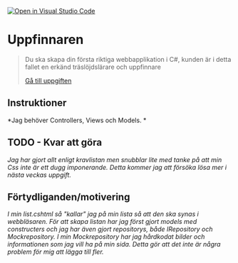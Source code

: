 [![Open in Visual Studio Code](https://classroom.github.com/assets/open-in-vscode-f059dc9a6f8d3a56e377f745f24479a46679e63a5d9fe6f495e02850cd0d8118.svg)](https://classroom.github.com/online_ide?assignment_repo_id=6578384&assignment_repo_type=AssignmentRepo)
# Uppfinnaren

>Du ska skapa din första riktiga webbapplikation i C#, kunden är i detta fallet en erkänd träslöjdslärare och uppfinnare
>
>[Gå till uppgiften](https://ju.instructure.com/courses/5943/assignments/24065)

## Instruktioner

*Jag behöver Controllers, Views och Models. *

## TODO - Kvar att göra

*Jag har gjort allt enligt kravlistan men snubblar lite med tanke på att min Css inte är ett dugg imponerande.
Detta kommer jag att försöka lösa mer i nästa veckas uppgift.*

## Förtydliganden/motivering

*I min list.cshtml så "kallar" jag på min lista så att den ska synas i webbläsaren.
För att skapa listan har jag först gjort models med constructers och jag har även
gjort repositorys, både IRepository och Mockrepository. I min Mockrepository har jag hårdkodat
bilder och informationen som jag vill ha på min sida. Detta gör att det inte är några problem för mig
att lägga till fler.*